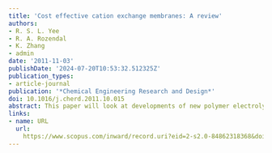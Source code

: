 ```yaml
---
title: 'Cost effective cation exchange membranes: A review'
authors:
- R. S. L. Yee
- R. A. Rozendal
- K. Zhang
- admin
date: '2011-11-03'
publishDate: '2024-07-20T10:53:32.512325Z'
publication_types:
- article-journal
publication: '*Chemical Engineering Research and Design*'
doi: 10.1016/j.cherd.2011.10.015
abstract: This paper will look at developments of new polymer electrolyte membranes to replace high cost ion exchange membranes such as Nafion®, Flemion® and Aciplex®. These perfluorinated polymer electrolytes are currently the most commercially utilized electrolyte membranes for polymer electrolyte fuel cells, with high chemical stability, proton conductivity and strong mechanical properties. While perfluorinated polymer electrolytes have satisfactory properties for fuel cell applications, they limit commercial use due to significant high costs as well as reduced performance at high temperatures and low humidity. A promising alternative to obtain high performance proton-conducting polymer electrolyte membranes is through the use of hydrocarbon polymers. The need for inexpensive and efficient materials with high thermal and chemical stability, high ionic conductivity, miscibility with other polymers, and good mechanical strength is reviewed in this paper. Though it is difficult to evaluate the true cost of a product based on preliminary research, this paper will examine several of the more promising materials available as low cost alternatives to ion exchange membranes. These alternative membranes represent a new generation of cost effective electrolytes that can be used in various ion exchange systems. This review will cover recent and significant patents regarding low cost polymer electrolytes suitable for ion exchange membrane applications. Promising candidates for commercial applications will be discussed and the future prospects of cost effective membranes will be presented.
links:
- name: URL
  url: 
    https://www.scopus.com/inward/record.uri?eid=2-s2.0-84862318368&doi=10.1016%2fj.cherd.2011.10.015&partnerID=40&md5=2d07d95c86a2d01ea31ab9d00ffad3f0
---
```

